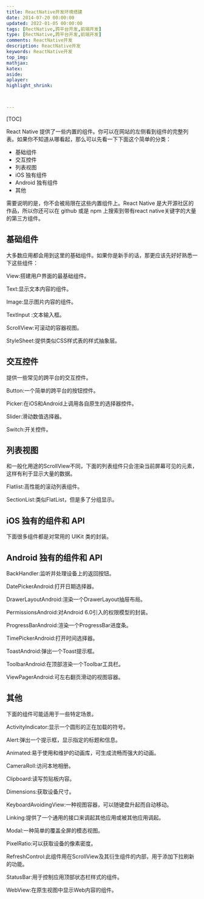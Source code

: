 ```yaml
---
title: ReactNative开发环境搭建
date: 2014-07-20 00:00:00
updated: 2022-01-05 00:00:00
tags: [RectNative,跨平台开发,前端开发]
type: [RectNative,跨平台开发,前端开发]
comments: ReactNative开发
description: ReactNative开发
keywords: ReactNative开发
top_img:
mathjax:
katex:
aside:
aplayer:
highlight_shrink:



---
```


[TOC]



React Native 提供了一些内置的组件。你可以在网站的左侧看到组件的完整列表。如果你不知道从哪看起，那么可以先看一下下面这个简单的分类：

- 基础组件
- 交互控件
- 列表视图
- iOS 独有组件
- Android 独有组件
- 其他


需要说明的是，你不会被局限在这些内置组件上。React Native 是大开源社区的作品，所以你还可以在 github 或是 npm 上搜索到带有react native关键字的大量的第三方组件。

## 基础组件

大多数应用都会用到这里的基础组件。如果你是新手的话，那更应该先好好熟悉一下这些组件：

View:搭建用户界面的最基础组件。

Text:显示文本内容的组件。

Image:显示图片内容的组件。

TextInput :文本输入框。

ScrollView:可滚动的容器视图。

StyleSheet:提供类似CSS样式表的样式抽象层。

## 交互控件

提供一些常见的跨平台的交互控件。

Button:一个简单的跨平台的按钮控件。

Picker:在iOS和Android上调用各自原生的选择器控件。

Slider:滑动数值选择器。

Switch:开关控件。

## 列表视图

和一般化用途的ScrollView不同，下面的列表组件只会渲染当前屏幕可见的元素，这样有利于显示大量的数据。

Flatlist:高性能的滚动列表组件。

SectionList:类似FlatList，但是多了分组显示。

## iOS 独有的组件和 API

下面很多组件都是对常用的 UIKit 类的封装。

## Android 独有的组件和 API

BackHandler:监听并处理设备上的返回按钮。

DatePickerAndroid:打开日期选择器。

DrawerLayoutAndroid:渲染一个DrawerLayout抽屉布局。

PermissionsAndroid:对Android 6.0引入的权限模型的封装。

ProgressBarAndroid:渲染一个ProgressBar进度条。

TimePickerAndroid:打开时间选择器。

ToastAndroid:弹出一个Toast提示框。

ToolbarAndroid:在顶部渲染一个Toolbar工具栏。

ViewPagerAndroid:可左右翻页滑动的视图容器。

## 其他
下面的组件可能适用于一些特定场景。

ActivityIndicator:显示一个圆形的正在加载的符号。

Alert:弹出一个提示框，显示指定的标题和信息。

Animated:易于使用和维护的动画库，可生成流畅而强大的动画。

CameraRoll:访问本地相册。

Clipboard:读写剪贴板内容。

Dimensions:获取设备尺寸。

KeyboardAvoidingView:一种视图容器，可以随键盘升起而自动移动。

Linking:提供了一个通用的接口来调起其他应用或被其他应用调起。

Modal:一种简单的覆盖全屏的模态视图。

PixelRatio:可以获取设备的像素密度。

RefreshControl:此组件用在ScrollView及其衍生组件的内部，用于添加下拉刷新的功能。

StatusBar:用于控制应用顶部状态栏样式的组件。

WebView:在原生视图中显示Web内容的组件。